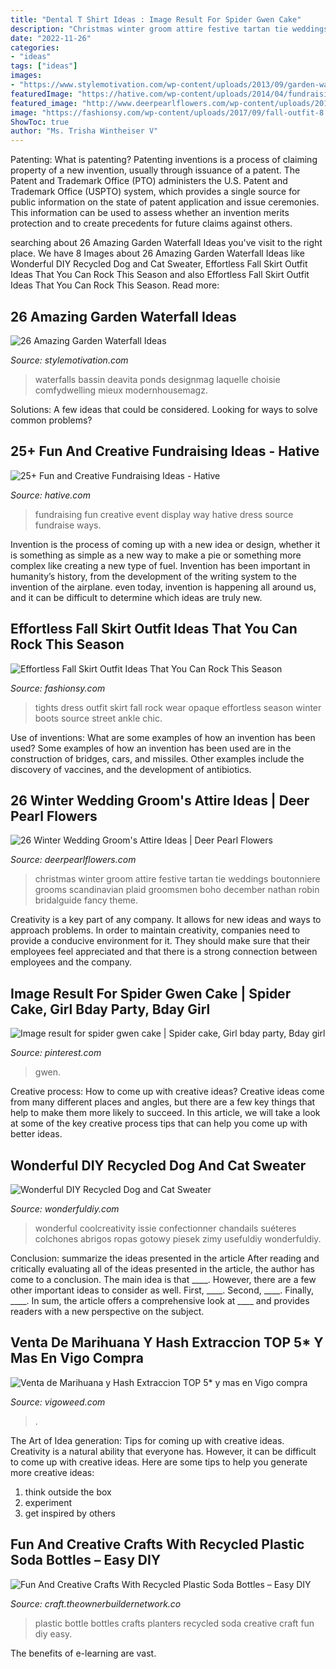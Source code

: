 ```yaml
---
title: "Dental T Shirt Ideas : Image Result For Spider Gwen Cake"
description: "Christmas winter groom attire festive tartan tie weddings boutonniere grooms scandinavian plaid groomsmen boho december nathan robin bridalguide fancy theme"
date: "2022-11-26"
categories:
- "ideas"
tags: ["ideas"]
images:
- "https://www.stylemotivation.com/wp-content/uploads/2013/09/garden-waterfalls-21.jpg"
featuredImage: "https://hative.com/wp-content/uploads/2014/04/fundraising-ideas/11-fashion-dress-fundraising.jpg"
featured_image: "http://www.deerpearlflowers.com/wp-content/uploads/2015/09/Winter-Wedding-Grooms-Attire-Ideas-13.jpg"
image: "https://fashionsy.com/wp-content/uploads/2017/09/fall-outfit-8.jpg"
ShowToc: true
author: "Ms. Trisha Wintheiser V"
---
```



Patenting: What is patenting?
Patenting inventions is a process of claiming property of a new invention, usually through issuance of a patent. The Patent and Trademark Office (PTO) administers the U.S. Patent and Trademark Office (USPTO) system, which provides a single source for public information on the state of patent application and issue ceremonies. This information can be used to assess whether an invention merits protection and to create precedents for future claims against others.

	

		
searching about 26 Amazing Garden Waterfall Ideas you've visit to the right place. We have 8 Images about 26 Amazing Garden Waterfall Ideas like Wonderful DIY Recycled Dog and Cat Sweater, Effortless Fall Skirt Outfit Ideas That You Can Rock This Season and also Effortless Fall Skirt Outfit Ideas That You Can Rock This Season. Read more:
		
    
## 26 Amazing Garden Waterfall Ideas

<img loading=lazy src="https://www.stylemotivation.com/wp-content/uploads/2013/09/garden-waterfalls-21.jpg" onerror="this.onerror=null;this.src='https://tse2.mm.bing.net/th?id=OIP._tFnfR8eaGilirdbarmGqgHaKQ&amp;pid=15.1';" alt="26 Amazing Garden Waterfall Ideas">

_Source: stylemotivation.com_

>waterfalls bassin deavita ponds designmag laquelle choisie comfydwelling mieux modernhousemagz. 

	

Solutions: A few ideas that could be considered.
Looking for ways to solve common problems?

    
## 25+ Fun And Creative Fundraising Ideas - Hative

<img loading=lazy src="https://hative.com/wp-content/uploads/2014/04/fundraising-ideas/11-fashion-dress-fundraising.jpg" onerror="this.onerror=null;this.src='https://tse2.mm.bing.net/th?id=OIP.w3bERnMOUNqN1mfKy2tbDQHaNJ&amp;pid=15.1';" alt="25+ Fun and Creative Fundraising Ideas - Hative">

_Source: hative.com_

>fundraising fun creative event display way hative dress source fundraise ways. 

	

Invention is the process of coming up with a new idea or design, whether it is something as simple as a new way to make a pie or something more complex like creating a new type of fuel. Invention has been important in humanity’s history, from the development of the writing system to the invention of the airplane. even today, invention is happening all around us, and it can be difficult to determine which ideas are truly new.

    
## Effortless Fall Skirt Outfit Ideas That You Can Rock This Season

<img loading=lazy src="https://fashionsy.com/wp-content/uploads/2017/09/fall-outfit-8.jpg" onerror="this.onerror=null;this.src='https://tse2.mm.bing.net/th?id=OIP.yzUodEA6iHXYKRrYL8wp5QHaLH&amp;pid=15.1';" alt="Effortless Fall Skirt Outfit Ideas That You Can Rock This Season">

_Source: fashionsy.com_

>tights dress outfit skirt fall rock wear opaque effortless season winter boots source street ankle chic. 

	

Use of inventions: What are some examples of how an invention has been used?
Some examples of how an invention has been used are in the construction of bridges, cars, and missiles. Other examples include the discovery of vaccines, and the development of antibiotics.

    
## 26 Winter Wedding Groom&#039;s Attire Ideas | Deer Pearl Flowers

<img loading=lazy src="http://www.deerpearlflowers.com/wp-content/uploads/2015/09/Winter-Wedding-Grooms-Attire-Ideas-13.jpg" onerror="this.onerror=null;this.src='https://tse1.mm.bing.net/th?id=OIP.zAOykskRRgbMPhHe4QwdiwHaLI&amp;pid=15.1';" alt="26 Winter Wedding Groom&#039;s Attire Ideas | Deer Pearl Flowers">

_Source: deerpearlflowers.com_

>christmas winter groom attire festive tartan tie weddings boutonniere grooms scandinavian plaid groomsmen boho december nathan robin bridalguide fancy theme. 

	

Creativity is a key part of any company. It allows for new ideas and ways to approach problems. In order to maintain creativity, companies need to provide a conducive environment for it. They should make sure that their employees feel appreciated and that there is a strong connection between employees and the company.

    
## Image Result For Spider Gwen Cake | Spider Cake, Girl Bday Party, Bday Girl

<img loading=lazy src="https://i.pinimg.com/736x/5c/6b/ee/5c6bee6f31bc1c5795fa0bcc2cef16e3.jpg" onerror="this.onerror=null;this.src='https://tse2.mm.bing.net/th?id=OIP.17Y99BdiGkrRMTVUMWdSGwAAAA&amp;pid=15.1';" alt="Image result for spider gwen cake | Spider cake, Girl bday party, Bday girl">

_Source: pinterest.com_

>gwen. 

	

Creative process: How to come up with creative ideas?
Creative ideas come from many different places and angles, but there are a few key things that help to make them more likely to succeed. In this article, we will take a look at some of the key creative process tips that can help you come up with better ideas.

    
## Wonderful DIY Recycled Dog And Cat Sweater

<img loading=lazy src="https://cdn.wonderfuldiy.com/wp-content/uploads/2014/11/Dog-Sweater-from-Old-Sweater-Sleeve-wonderful-DIY1.jpg" onerror="this.onerror=null;this.src='https://tse4.mm.bing.net/th?id=OIP.PCZHt6vlgL09jwAIcTyfYgHaHa&amp;pid=15.1';" alt="Wonderful DIY Recycled Dog and Cat Sweater">

_Source: wonderfuldiy.com_

>wonderful coolcreativity issie confectionner chandails suéteres colchones abrigos ropas gotowy piesek zimy usefuldiy wonderfuldiy. 

	

Conclusion: summarize the ideas presented in the article
After reading and critically evaluating all of the ideas presented in the article, the author has come to a conclusion. The main idea is that ____. However, there are a few other important ideas to consider as well. First, ____. Second, ____. Finally, ____. In sum, the article offers a comprehensive look at ____ and provides readers with a new perspective on the subject.

    
## Venta De Marihuana Y Hash Extraccion TOP 5* Y Mas En Vigo Compra

<img loading=lazy src="https://vigoweed.com/wp-content/uploads/2020/09/IMG-20200728-WA0040.jpg" onerror="this.onerror=null;this.src='https://tse2.mm.bing.net/th?id=OIP.pECiQiyUp9lH-A2BKW5X7QHaJ4&amp;pid=15.1';" alt="Venta de Marihuana y Hash Extraccion TOP 5* y mas en Vigo compra">

_Source: vigoweed.com_

>. 

	

The Art of Idea generation: Tips for coming up with creative ideas.
Creativity is a natural ability that everyone has. However, it can be difficult to come up with creative ideas. Here are some tips to help you generate more creative ideas: 
1. think outside the box 
2. experiment 
3. get inspired by others 

    
## Fun And Creative Crafts With Recycled Plastic Soda Bottles – Easy DIY

<img loading=lazy src="https://craft.theownerbuildernetwork.co/files/2015/04/Plastic-Bottle-Planters.jpg" onerror="this.onerror=null;this.src='https://tse1.mm.bing.net/th?id=OIP.sJSqKA02J1e9GxGoMYRrZgHaFF&amp;pid=15.1';" alt="Fun And Creative Crafts With Recycled Plastic Soda Bottles – Easy DIY">

_Source: craft.theownerbuildernetwork.co_

>plastic bottle bottles crafts planters recycled soda creative craft fun diy easy. 

	

The benefits of e-learning are vast.

